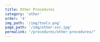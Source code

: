 ```yaml
---
title: Other Procedures
category: 'other'
order: '4'
img_path: '/img/tools.png'
page_path: '/img/other-svc.jpg'
permalink: "/procedures/other-procedures/"
---
```

